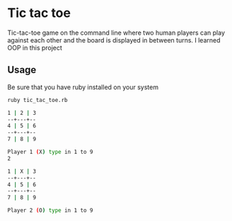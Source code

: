 # Tic tac toe

Tic-tac-toe game on the command line where two human players can play against each other and the board is displayed in between turns. I learned OOP in this project

## Usage

Be sure that you have ruby installed on your system

```bash
ruby tic_tac_toe.rb

1 | 2 | 3
--+---+--
4 | 5 | 6
--+---+--
7 | 8 | 9

Player 1 (X) type in 1 to 9
2

1 | X | 3
--+---+--
4 | 5 | 6
--+---+--
7 | 8 | 9

Player 2 (O) type in 1 to 9
```
